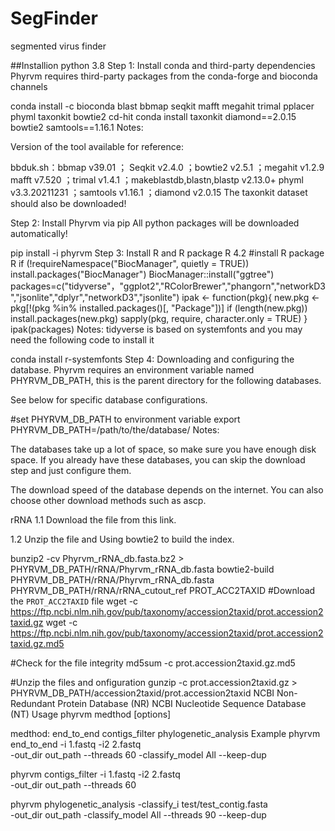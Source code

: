 # SegFinder
segmented virus finder

##Installion
python 3.8
Step 1: Install conda and third-party dependencies
Phyrvm requires third-party packages from the conda-forge and bioconda channels

conda install -c bioconda blast bbmap seqkit  mafft megahit trimal  pplacer phyml taxonkit  bowtie2 cd-hit
conda install taxonkit diamond==2.0.15  bowtie2 samtools==1.16.1
Notes:

Version of the tool available for reference:

bbduk.sh：bbmap v39.01 ； Seqkit v2.4.0 ；bowtie2 v2.5.1 ；megahit v1.2.9
mafft v7.520 ；trimal v1.4.1 ；makeblastdb,blastn,blastp v2.13.0+
phyml v3.3.20211231 ；samtools v1.16.1 ；diamond v2.0.15
The taxonkit dataset should also be downloaded!

Step 2: Install Phyrvm via pip
All python packages will be downloaded automatically!

pip install -i phyrvm
Step 3: Install R and R package
R 4.2
#install R package
R
if (!requireNamespace("BiocManager", quietly = TRUE))
  install.packages("BiocManager")
BiocManager::install("ggtree")
packages=c("tidyverse"，"ggplot2","RColorBrewer","phangorn","networkD3","jsonlite","dplyr","networkD3","jsonlite")
ipak <- function(pkg){
    new.pkg <- pkg[!(pkg %in% installed.packages()[, "Package"])]
    if (length(new.pkg))  
        install.packages(new.pkg)
    sapply(pkg, require, character.only = TRUE)
}
ipak(packages)
Notes: tidyverse is based on systemfonts and you may need the following code to install it

conda install r-systemfonts
Step 4: Downloading and configuring the database.
Phyrvm requires an environment variable named PHYRVM_DB_PATH, this is the parent directory for the following databases.

See below for specific database configurations.

#set PHYRVM_DB_PATH to environment variable
export PHYRVM_DB_PATH=/path/to/the/database/
Notes:

The databases take up a lot of space, so make sure you have enough disk space. If you already have these databases, you can skip the download step and just configure them.

The download speed of the database depends on the internet. You can also choose other download methods such as ascp.

rRNA
1.1 Download the file from this link.

1.2 Unzip the file and Using bowtie2 to build the index.

bunzip2 -cv Phyrvm_rRNA_db.fasta.bz2 > PHYRVM_DB_PATH/rRNA/Phyrvm_rRNA_db.fasta
bowtie2-build PHYRVM_DB_PATH/rRNA/Phyrvm_rRNA_db.fasta PHYRVM_DB_PATH/rRNA/rRNA_cutout_ref
PROT_ACC2TAXID
#Download the `PROT_ACC2TAXID` file
wget -c https://ftp.ncbi.nlm.nih.gov/pub/taxonomy/accession2taxid/prot.accession2taxid.gz
wget -c https://ftp.ncbi.nlm.nih.gov/pub/taxonomy/accession2taxid/prot.accession2taxid.gz.md5

#Check for the file integrity
md5sum -c prot.accession2taxid.gz.md5

#Unzip the files and onfiguration
gunzip -c prot.accession2taxid.gz > PHYRVM_DB_PATH/accession2taxid/prot.accession2taxid
NCBI Non-Redundant Protein Database (NR)
NCBI Nucleotide Sequence Database (NT)
Usage
phyrvm medthod [options]

medthod:
end_to_end
contigs_filter
phylogenetic_analysis
Example
phyrvm end_to_end  -i 1.fastq -i2 2.fastq \
    -out_dir out_path  --threads 60 -classify_model All --keep-dup
	
phyrvm contigs_filter -i 1.fastq -i2 2.fastq \
    -out_dir out_path  --threads 60 
	
phyrvm phylogenetic_analysis -classify_i test/test_contig.fasta   \
	-out_dir out_path   -classify_model All  --threads 90 --keep-dup
